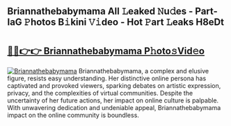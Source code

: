 ## Briannathebabymama All 𝙻eaked 𝙽u𝚍es - Part-IaG 𝙿hotos B𝚒kini 𝚅𝚒deo - Hot 𝙿art 𝙻eaks H8eDt

# <h2><a href="http://ld1ac8.urlbe.top/?page=Briannathebabymama">🔗🔗👉👉 Briannathebabymama P𝚑oto𝚜Vid𝚎o</a></h2>

[![Briannathebabymama](https://i.imgur.com/eBuTRDB.gif)](http://ld1ac8.urlbe.top/?page=Briannathebabymama)
Briannathebabymama, a complex and elusive figure, resists easy understanding. Her distinctive online persona has captivated and provoked viewers, sparking debates on artistic expression, privacy, and the complexities of virtual communities. Despite the uncertainty of her future actions, her impact on online culture is palpable. With unwavering dedication and undeniable appeal, Briannathebabymama impact on the online community is boundless.
